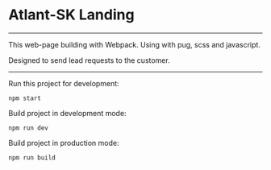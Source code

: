 # Atlant-SK Landing

***

This web-page building with Webpack. Using with pug, scss and javascript.

Designed to send lead requests to the customer.

***

Run this project for development:

	npm start

Build project in development mode:

	npm run dev

Build project in production mode:

	npm run build